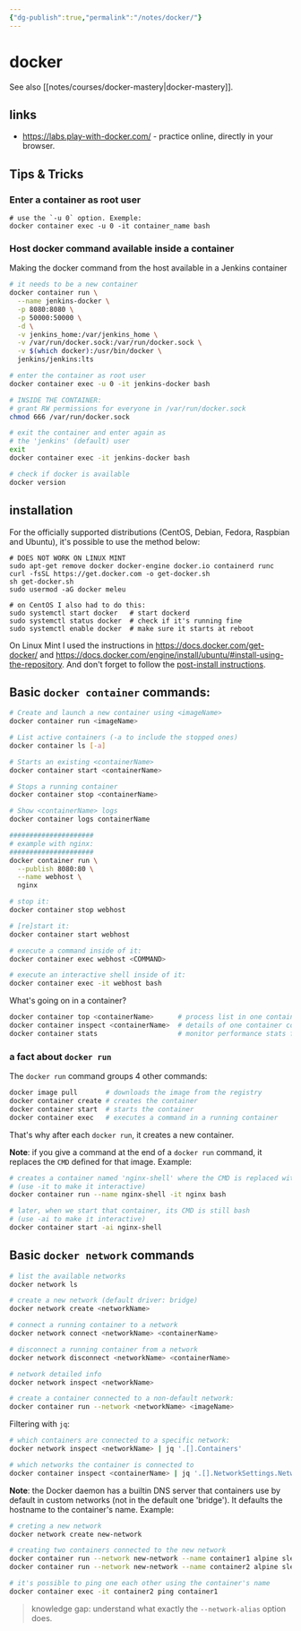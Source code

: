```yaml
---
{"dg-publish":true,"permalink":"/notes/docker/"}
---
```

# docker

See also [[notes/courses/docker-mastery|docker-mastery]].


## links

- <https://labs.play-with-docker.com/> - practice online, directly in your browser.

## Tips & Tricks

### Enter a container as root user

```
# use the `-u 0` option. Exemple:
docker container exec -u 0 -it container_name bash
```

### Host docker command available inside a container

Making the docker command from the host available in a Jenkins container

```sh
# it needs to be a new container
docker container run \
  --name jenkins-docker \
  -p 8080:8080 \
  -p 50000:50000 \
  -d \
  -v jenkins_home:/var/jenkins_home \
  -v /var/run/docker.sock:/var/run/docker.sock \
  -v $(which docker):/usr/bin/docker \
  jenkins/jenkins:lts

# enter the container as root user
docker container exec -u 0 -it jenkins-docker bash

# INSIDE THE CONTAINER:
# grant RW permissions for everyone in /var/run/docker.sock
chmod 666 /var/run/docker.sock

# exit the container and enter again as 
# the 'jenkins' (default) user
exit
docker container exec -it jenkins-docker bash

# check if docker is available
docker version
```






## installation

For the officially supported distributions (CentOS, Debian, Fedora, Raspbian and Ubuntu), it's possible to use the method below:
```
# DOES NOT WORK ON LINUX MINT
sudo apt-get remove docker docker-engine docker.io containerd runc
curl -fsSL https://get.docker.com -o get-docker.sh
sh get-docker.sh
sudo usermod -aG docker meleu

# on CentOS I also had to do this:
sudo systemctl start docker   # start dockerd
sudo systemctl status docker  # check if it's running fine
sudo systemctl enable docker  # make sure it starts at reboot
```

On Linux Mint I used the instructions in <https://docs.docker.com/get-docker/> and <https://docs.docker.com/engine/install/ubuntu/#install-using-the-repository>. And don't forget to follow the [post-install instructions](https://docs.docker.com/engine/install/linux-postinstall/).


## Basic `docker container` commands:

```sh
# Create and launch a new container using <imageName>
docker container run <imageName>

# List active containers (-a to include the stopped ones)
docker container ls [-a]

# Starts an existing <containerName>
docker container start <containerName>

# Stops a running container
docker container stop <containerName>

# Show <containerName> logs
docker container logs containerName

#####################
# example with nginx:
#####################
docker container run \
  --publish 8080:80 \
  --name webhost \
  nginx

# stop it:
docker container stop webhost

# [re]start it:
docker container start webhost

# execute a command inside of it:
docker container exec webhost <COMMAND>

# execute an interactive shell inside of it:
docker container exec -it webhost bash
```

What's going on in a container?
```sh
docker container top <containerName>      # process list in one container
docker container inspect <containerName>  # details of one container config
docker container stats                    # monitor performance stats for all containers
```


### a fact about `docker run`

The `docker run` command groups 4 other commands:

```sh
docker image pull       # downloads the image from the registry
docker container create # creates the container
docker container start  # starts the container
docker container exec   # executes a command in a running container
```

That's why after each `docker run`, it creates a new container.

**Note**: if you give a command at the end of a `docker run` command, it replaces the `CMD` defined for that image. Example:
```sh
# creates a container named 'nginx-shell' where the CMD is replaced with bash
# (use -it to make it interactive)
docker container run --name nginx-shell -it nginx bash

# later, when we start that container, its CMD is still bash
# (use -ai to make it interactive)
docker container start -ai nginx-shell
```

## Basic `docker network` commands

```sh
# list the available networks
docker network ls

# create a new network (default driver: bridge)
docker network create <networkName>

# connect a running container to a network
docker network connect <networkName> <containerName>

# disconnect a running container from a network
docker network disconnect <networkName> <containerName>

# network detailed info
docker network inspect <networkName>

# create a container connected to a non-default network:
docker container run --network <networkName> <imageName>
```

Filtering with `jq`:
```sh
# which containers are connected to a specific network:
docker network inspect <networkName> | jq '.[].Containers'

# which networks the container is connected to
docker container inspect <containerName> | jq '.[].NetworkSettings.Network'
```

**Note**: the Docker daemon has a builtin DNS server that containers use by default in custom networks (not in the default one 'bridge'). It defaults the hostname to the container's name. Example:
```sh
# creting a new network
docker network create new-network

# creating two containers connected to the new network
docker container run --network new-network --name container1 alpine sleep 10000
docker container run --network new-network --name container2 alpine sleep 10000

# it's possible to ping one each other using the container's name
docker container exec -it container2 ping container1
```

> knowledge gap: understand what exactly the `--network-alias` option does.

